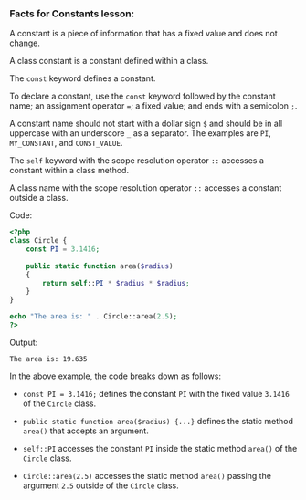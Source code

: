 ### Facts for Constants lesson:

A constant is a piece of information that has a fixed value and does not change.

A class constant is a constant defined within a class.

The `const` keyword defines a constant.

To declare a constant, use the `const` keyword followed by the constant name; an assignment operator `=`; a fixed value; and ends with a semicolon `;`. 

A constant name should not start with a dollar sign `$` and should be in all uppercase with an underscore `_` as a separator. The examples are `PI`, `MY_CONSTANT`, and `CONST_VALUE`.

The `self` keyword with the scope resolution operator `::` accesses a constant within a class method.

A class name with the scope resolution operator `::` accesses a constant outside a class.

Code:

```php
<?php
class Circle {
    const PI = 3.1416;
    
    public static function area($radius)
    {
        return self::PI * $radius * $radius;
    }
}

echo "The area is: " . Circle::area(2.5);
?>
```

Output:
```
The area is: 19.635
```

In the above example, the code breaks down as follows:

 - `const PI = 3.1416;` defines the constant `PI` with the fixed value `3.1416` of the `Circle` class.

 - `public static function area($radius) {...}` defines the static method `area()` that accepts an argument.

 - `self::PI` accesses the constant `PI` inside the static method `area()` of the `Circle` class.

 - `Circle::area(2.5)` accesses the static method `area()` passing the argument `2.5` outside of the `Circle` class.
